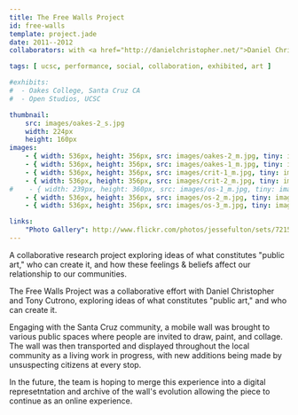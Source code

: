 ```yaml
---
title: The Free Walls Project
id: free-walls
template: project.jade
date: 2011--2012
collaborators: with <a href="http://danielchristopher.net/">Daniel Christopher</a> & <a href="http://tonyluccacutrono.tumblr.com/">Tony Cutrono</a>

tags: [ ucsc, performance, social, collaboration, exhibited, art ]

#exhibits:
#  - Oakes College, Santa Cruz CA
#  - Open Studios, UCSC

thumbnail:
    src: images/oakes-2_s.jpg
    width: 224px
    height: 160px
images:
    - { width: 536px, height: 356px, src: images/oakes-2_m.jpg, tiny: images/oakes-2_t.jpg }
    - { width: 536px, height: 356px, src: images/oakes-1_m.jpg, tiny: images/oakes-1_t.jpg }
    - { width: 536px, height: 356px, src: images/crit-1_m.jpg, tiny: images/crit-1_t.jpg }
    - { width: 536px, height: 356px, src: images/crit-2_m.jpg, tiny: images/crit-2_t.jpg }
#    - { width: 239px, height: 360px, src: images/os-1_m.jpg, tiny: images/os-1_t.jpg }
    - { width: 536px, height: 356px, src: images/os-2_m.jpg, tiny: images/os-2_t.jpg }
    - { width: 536px, height: 356px, src: images/os-3_m.jpg, tiny: images/os-3_t.jpg }

links:
    "Photo Gallery": http://www.flickr.com/photos/jessefulton/sets/72157629021647557/
---
```


A collaborative research project exploring ideas of what constitutes "public art," who can create it, and how these feelings & beliefs affect our relationship to our communities.

The Free Walls Project was a collaborative effort with Daniel Christopher and Tony Cutrono, exploring ideas of what constitutes "public art," and who can create it.

Engaging with the Santa Cruz community, a mobile wall was brought to various public spaces where people are invited to draw, paint, and collage. The wall was then transported and displayed throughout the local community as a living work in progress, with new additions being made by unsuspecting citizens at every stop.

In the future, the team is hoping to merge this experience into a digital represetntation and archive of the wall's evolution allowing the piece to continue as an online experience.